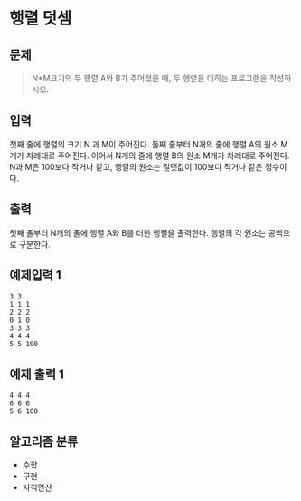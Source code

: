 # 행렬 덧셈
## 문제
> N*M크기의 두 행렬 A와 B가 주어졌을 때, 두 행렬을 더하는 프로그램을 작성하시오.
## 입력
첫째 줄에 행렬의 크기 N 과 M이 주어진다. 둘째 줄부터 N개의 줄에 행렬 A의 원소 M개가 차례대로 주어진다. 이어서 N개의 줄에 행렬 B의 원소 M개가 차례대로 주어진다. N과 M은 100보다 작거나 같고, 행렬의 원소는 절댓값이 100보다 작거나 같은 정수이다.
## 출력
첫째 줄부터 N개의 줄에 행렬 A와 B를 더한 행렬을 출력한다. 행렬의 각 원소는 공백으로 구분한다.

## 예제입력 1
```
3 3
1 1 1
2 2 2
0 1 0
3 3 3
4 4 4
5 5 100
```
## 예제 출력 1
```
4 4 4
6 6 6
5 6 100
```

## 알고리즘 분류
* 수학
* 구현
* 사칙연산

